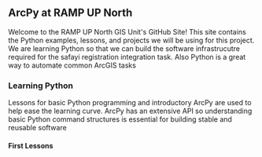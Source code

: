 ## ArcPy at RAMP UP North
Welcome to the RAMP UP North GIS Unit's GitHub Site! This site contains the Python examples, lessons,
and projects we will be using for this project. We are learning Python so that we can build the software
infrastrucutre required for the safayi registration integration task. Also Python is a great way to automate common
ArcGIS tasks

### Learning Python
Lessons for basic Python programming and introductory ArcPy are used to help ease the learning curve. ArcPy has an 
extensive API so understanding basic Python command structures is essential for building stable and reusable software

#### First Lessons


